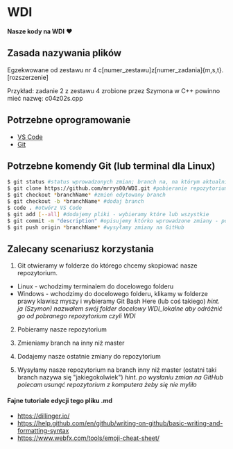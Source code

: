 # WDI
**Nasze kody na WDI** :heart:

## Zasada nazywania plików
Egzekwowane od zestawu nr 4 
c[numer_zestawu]z[numer_zadania]{m,s,t}.[rozszerzenie]

Przykład: zadanie 2 z zestawu 4 zrobione przez Szymona w C++ powinno mieć nazwę: c04z02s.cpp

## Potrzebne oprogramowanie
* [VS Code](https://code.visualstudio.com/download)
* [Git](https://git-scm.com/downloads)

## Potrzebne komendy Git (lub terminal dla Linux)

```sh
$ git status #status wprowadzonych zmian; branch na, na którym aktualnie jesteśmy; ...
$ git clone https://github.com/mrrys00/WDI.git #pobieranie repozytorium
$ git checkout *branchName* #zmień edytowany branch
$ git checkout -b *branchName* #dodaj branch
$ code . #otwórz VS Code
$ git add [--all] #dodajemy pliki - wybieramy które lub wszystkie
$ git commit -m "description" #opisujemy którko wprowadzone zmiany - po polsku lub angielsku jak, kto woli
$ git push origin *branchName* #wysyłamy zmiany na GitHub
```

## Zalecany scenariusz korzystania

1. Git otwieramy w folderze do którego chcemy skopiować nasze repozytorium.
* Linux - wchodzimy terminalem do docelowego folderu
* Windows - wchodzimy do docelowego folderu, klikamy w folderze prawy klawisz myszy i wybieramy Git Bash Here (lub coś takiego)
*hint. ja (Szymon) nazwałem swój folder docelowy WDI_lokalne aby odróżnić go od pobranego repozytorium czyli WDI*

2. Pobieramy nasze repozytorium

3. Zmieniamy branch na inny niż master

4. Dodajemy nasze ostatnie zmiany do repozytorium

5. Wysyłamy nasze repozytorium na branch inny niż master (ostatni taki branch nazywa się "jakiegokolwiek")
*hint. po wysłaniu zmian na GitHub polecam usunąć repozytorium z komputera żeby się nie myliło*

#### Fajne tutoriale edycji tego pliku .md
* https://dillinger.io/
* https://help.github.com/en/github/writing-on-github/basic-writing-and-formatting-syntax
* https://www.webfx.com/tools/emoji-cheat-sheet/
